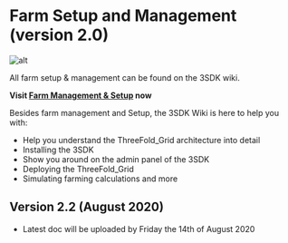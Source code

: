 # Farm Setup and Management (version 2.0)

![alt](img/sdk_intro.jpg)

All farm setup & management can be found on the 3SDK wiki.

**Visit [Farm Management & Setup](farming_diy_guide) now**

Besides farm management and Setup, the 3SDK Wiki is here to help you with:

- Help you understand the ThreeFold_Grid architecture into detail
- Installing the 3SDK
- Show you around on the admin panel of the 3SDK
- Deploying the ThreeFold_Grid
- Simulating farming calculations
  and more

## Version 2.2 (August 2020)

- Latest doc will be uploaded by Friday the 14th of August 2020
